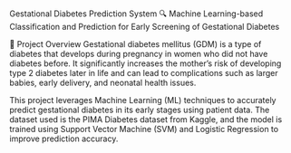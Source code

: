 Gestational Diabetes Prediction System
🔍 Machine Learning-based Classification and Prediction for Early Screening of Gestational Diabetes

📌 Project Overview
Gestational diabetes mellitus (GDM) is a type of diabetes that develops during pregnancy in women who did not have diabetes before. It significantly increases the mother’s risk of developing type 2 diabetes later in life and can lead to complications such as larger babies, early delivery, and neonatal health issues.

This project leverages Machine Learning (ML) techniques to accurately predict gestational diabetes in its early stages using patient data. The dataset used is the PIMA Diabetes dataset from Kaggle, and the model is trained using Support Vector Machine (SVM) and Logistic Regression to improve prediction accuracy.

